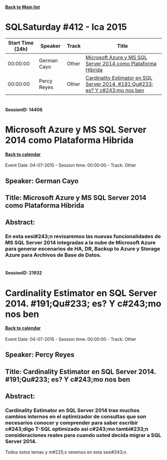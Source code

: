 #### [Back to Main list](index.md)
# SQLSaturday #412 - Ica 2015
Start Time (24h)|Speaker|Track|Title
---|---|---|---
00:00:00|German Cayo|Other|[Microsoft Azure y MS SQL Server 2014 como Plataforma Hibrida](#sessionid:-14406)
00:00:00|Percy Reyes|Other|[Cardinality Estimator en SQL Server 2014. #191;Qu#233; es? Y c#243;mo nos ben](#sessionid:-21932)
#  
#### SessionID: 14406
# Microsoft Azure y MS SQL Server 2014 como Plataforma Hibrida
#### [Back to calendar](#SQLSaturday-#412---Ica-2015)
Event Date: 04-07-2015 - Session time: 00:00:00 - Track: Other
## Speaker: German Cayo
## Title: Microsoft Azure y MS SQL Server 2014 como Plataforma Hibrida
## Abstract:
### En esta sesi#243;n revisaremos las nuevas funcionalidades de MS SQL Server 2014 integradas a la nube de Microsoft Azure para generar escenarios de HA, DR, Backup to Azure y Storage Azure para Archivos de Base de Datos.
#  
#### SessionID: 21932
# Cardinality Estimator en SQL Server 2014. #191;Qu#233; es? Y c#243;mo nos ben
#### [Back to calendar](#SQLSaturday-#412---Ica-2015)
Event Date: 04-07-2015 - Session time: 00:00:00 - Track: Other
## Speaker: Percy Reyes
## Title: Cardinality Estimator en SQL Server 2014. #191;Qu#233; es? Y c#243;mo nos ben
## Abstract:
### Cardinality Estimator en SQL Server 2014 trae muchos cambios internos en el optimizador de consultas que son necesarios conocer y comprender para saber escribir c#243;digo T-SQL optimizado asi c#243;mo tambi#233;n consideraciones reales para cuando usted decida migrar a SQL Server 2014.
Todos estos temas y m#225;s veremos en esta sesi#243;n. 

